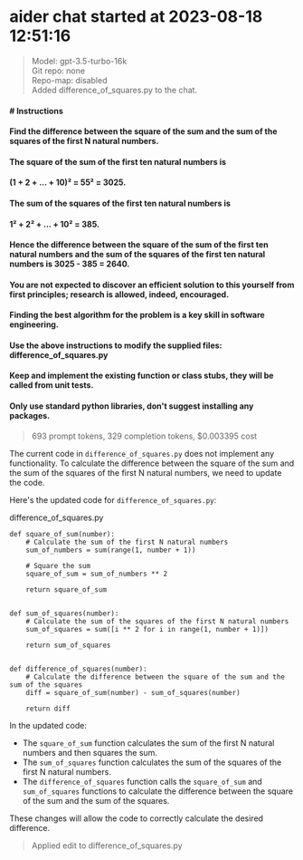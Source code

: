 
# aider chat started at 2023-08-18 12:51:16

> Model: gpt-3.5-turbo-16k  
> Git repo: none  
> Repo-map: disabled  
> Added difference_of_squares.py to the chat.  

#### # Instructions  
####   
#### Find the difference between the square of the sum and the sum of the squares of the first N natural numbers.  
####   
#### The square of the sum of the first ten natural numbers is  
#### (1 + 2 + ... + 10)² = 55² = 3025.  
####   
#### The sum of the squares of the first ten natural numbers is  
#### 1² + 2² + ... + 10² = 385.  
####   
#### Hence the difference between the square of the sum of the first ten natural numbers and the sum of the squares of the first ten natural numbers is 3025 - 385 = 2640.  
####   
#### You are not expected to discover an efficient solution to this yourself from first principles; research is allowed, indeed, encouraged.  
#### Finding the best algorithm for the problem is a key skill in software engineering.  
####   
#### ####  
####   
#### Use the above instructions to modify the supplied files: difference_of_squares.py  
#### Keep and implement the existing function or class stubs, they will be called from unit tests.  
#### Only use standard python libraries, don't suggest installing any packages.  
> 693 prompt tokens, 329 completion tokens, $0.003395 cost  

The current code in `difference_of_squares.py` does not implement any functionality. To calculate the difference between the square of the sum and the sum of the squares of the first N natural numbers, we need to update the code.

Here's the updated code for `difference_of_squares.py`:

difference_of_squares.py
```
def square_of_sum(number):
    # Calculate the sum of the first N natural numbers
    sum_of_numbers = sum(range(1, number + 1))

    # Square the sum
    square_of_sum = sum_of_numbers ** 2

    return square_of_sum


def sum_of_squares(number):
    # Calculate the sum of the squares of the first N natural numbers
    sum_of_squares = sum([i ** 2 for i in range(1, number + 1)])

    return sum_of_squares


def difference_of_squares(number):
    # Calculate the difference between the square of the sum and the sum of the squares
    diff = square_of_sum(number) - sum_of_squares(number)

    return diff
```

In the updated code:
- The `square_of_sum` function calculates the sum of the first N natural numbers and then squares the sum.
- The `sum_of_squares` function calculates the sum of the squares of the first N natural numbers.
- The `difference_of_squares` function calls the `square_of_sum` and `sum_of_squares` functions to calculate the difference between the square of the sum and the sum of the squares.

These changes will allow the code to correctly calculate the desired difference.

> Applied edit to difference_of_squares.py  
